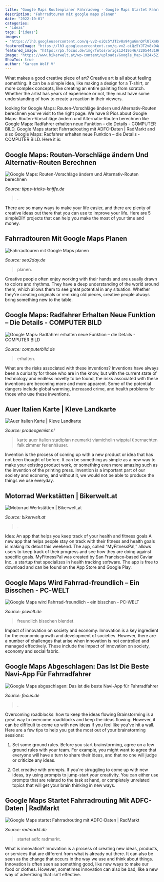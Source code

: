 ```yaml
---
title: "Google Maps Routenplaner Fahrradweg - Google Maps Startet Fahrradrouting Mit Adfc-daten"
description: "Fahrradtouren mit google maps planen"
date: "2022-10-01"
categories:
- "ideas"
tags: ["ideas"]
images:
- "https://lh3.googleusercontent.com/q-vv2-oiQz5YJT2v8x94guGmnQYlUlXmKuHUmfjVxN_h1v71a4N-r73GzeiwuIgdDA0=h900"
featuredImage: "https://lh3.googleusercontent.com/q-vv2-oiQz5YJT2v8x94guGmnQYlUlXmKuHUmfjVxN_h1v71a4N-r73GzeiwuIgdDA0=h900"
featured_image: "https://p5.focus.de/img/fotos/origs12419546/2205443196-w630-h354-o-q75-p5/www.jpg"
image: "https://www.bikerwelt.at/wp-content/uploads/Google_Map-1024x521.png"
ShowToc: true
author: "Kareem Wolf V"
---
```



What makes a good creative piece of art?
Creative art is all about feeling something. It can be a simple idea, like making a design for a T-shirt, or more complex concepts, like creating an entire painting from scratch. Whether the artist has years of experience or not, they must have some understanding of how to create a reaction in their viewers.

	

		
looking for Google Maps: Routen-Vorschläge ändern und Alternativ-Routen berechnen you've visit to the right page. We have 8 Pics about Google Maps: Routen-Vorschläge ändern und Alternativ-Routen berechnen like Google Maps: Radfahrer erhalten neue Funktion – die Details - COMPUTER BILD, Google Maps startet Fahrradrouting mit ADFC-Daten | RadMarkt and also Google Maps: Radfahrer erhalten neue Funktion – die Details - COMPUTER BILD. Here it is:
		
    
## Google Maps: Routen-Vorschläge ändern Und Alternativ-Routen Berechnen

<img loading=lazy src="http://www.tipps-tricks-kniffe.de/wp-content/uploads/2012/01/bild-6-google-maps-route-fußweg-radweg-fahrrad-via-gesamtlänge-anzeigen-strecke-weg-angepasst.jpg" onerror="this.onerror=null;this.src='https://tse4.mm.bing.net/th?id=OIP.qEiPjG5x6KVksPpFmZBb_AAAAA&amp;pid=15.1';" alt="Google Maps: Routen-Vorschläge ändern und Alternativ-Routen berechnen">

_Source: tipps-tricks-kniffe.de_

>. 

	

There are so many ways to make your life easier, and there are plenty of creative ideas out there that you can use to improve your life. Here are 5 simpleDIY projects that can help you make the most of your time and money.

    
## Fahrradtouren Mit Google Maps Planen

<img loading=lazy src="https://www.seo2day.de/wp-content/uploads/2010/03/fahrradtour.jpg" onerror="this.onerror=null;this.src='https://tse2.mm.bing.net/th?id=OIP.n-bap81F50RVE_nSBadypgAAAA&amp;pid=15.1';" alt="Fahrradtouren mit Google Maps planen">

_Source: seo2day.de_

>planen. 

	

Creative people often enjoy working with their hands and are usually drawn to colors and rhythms. They have a deep understanding of the world around them, which allows them to see great potential in any situation. Whether they're creating originals or remixing old pieces, creative people always bring something new to the table.

    
## Google Maps: Radfahrer Erhalten Neue Funktion – Die Details - COMPUTER BILD

<img loading=lazy src="https://i.computer-bild.de/imgs/1/2/9/7/7/8/6/5/3ffd8172b5c332d6.jpg" onerror="this.onerror=null;this.src='https://tse1.mm.bing.net/th?id=OIP.P_2BcrXDMtavOHY1w00v5gHaEK&amp;pid=15.1';" alt="Google Maps: Radfahrer erhalten neue Funktion – die Details - COMPUTER BILD">

_Source: computerbild.de_

>erhalten. 

	

What are the risks associated with these inventions?
Inventions have always been a curiosity for those who are in the know, but with the current state of technology and endless novelty to be found, the risks associated with these inventions are becoming more and more apparent. Some of the potential dangers include global warming, increased crime, and health problems for those who use these inventions.

    
## Auer Italien Karte | Kleve Landkarte

<img loading=lazy src="https://lh3.googleusercontent.com/q-vv2-oiQz5YJT2v8x94guGmnQYlUlXmKuHUmfjVxN_h1v71a4N-r73GzeiwuIgdDA0=h900" onerror="this.onerror=null;this.src='https://tse1.mm.bing.net/th?id=OIP.WqFSozR43y_YUVLTWhtAQAHaEo&amp;pid=15.1';" alt="Auer Italien Karte | Kleve Landkarte">

_Source: prodeogemist.nl_

>karte auer italien stadtplan neumarkt viamichelin wipptal übernachten falk zimmer ferienhäuser. 

	

Invention is the process of coming up with a new product or idea that has not been thought of before. It can be something as simple as a new way to make your existing product work, or something even more amazing such as the invention of the printing press. Invention is a important part of our society and economy, and without it, we would not be able to produce the things we use everyday.

    
## Motorrad Werkstätten | Bikerwelt.at

<img loading=lazy src="https://www.bikerwelt.at/wp-content/uploads/Google_Map-1024x521.png" onerror="this.onerror=null;this.src='https://tse4.mm.bing.net/th?id=OIP.isPIx7nwC1Nu-TFvrhd2kwHaDx&amp;pid=15.1';" alt="Motorrad Werkstätten | Bikerwelt.at">

_Source: bikerwelt.at_

>. 

	

Idea: An app that helps you keep track of your health and fitness goals
A new app that helps people stay on track with their fitness and health goals is making its debut this weekend. The app, called “MyFitnessPal,” allows users to keep track of their progress and see how they are doing against specific goals. MyFitnessPal was created by San Francisco-based Caviar Inc., a startup that specializes in health tracking software. The app is free to download and can be found on the App Store and Google Play.

    
## Google Maps Wird Fahrrad-freundlich – Ein Bisschen - PC-WELT

<img loading=lazy src="https://bilder.pcwelt.de/3424690_original.jpg" onerror="this.onerror=null;this.src='https://tse4.mm.bing.net/th?id=OIP.skgiiHCISDNRlkufbHct0gHaFj&amp;pid=15.1';" alt="Google Maps wird Fahrrad-freundlich – ein bisschen - PC-WELT">

_Source: pcwelt.de_

>freundlich bisschen blendet. 

	

Impact of innovation on society and economy:
Innovation is a key ingredient for the economic growth and development of societies. However, there are a number of challenges that arise when innovation is not controlled and managed effectively. These include the impact of innovation on society, economy and social fabric.

    
## Google Maps Abgeschlagen: Das Ist Die Beste Navi-App Für Fahrradfahrer

<img loading=lazy src="https://p5.focus.de/img/fotos/origs12419546/2205443196-w630-h354-o-q75-p5/www.jpg" onerror="this.onerror=null;this.src='https://tse4.mm.bing.net/th?id=OIP.PY_sK71ty4Dl7MGVTB2v5QHaEK&amp;pid=15.1';" alt="Google Maps abgeschlagen: Das ist die beste Navi-App für Fahrradfahrer">

_Source: focus.de_

>. 

	

Overcoming roadblocks: how to keep the ideas flowing
Brainstorming is a great way to overcome roadblocks and keep the ideas flowing. However, it can be difficult to come up with new ideas if you feel like you've hit a wall. Here are a few tips to help you get the most out of your brainstorming sessions:
1. Set some ground rules. Before you start brainstorming, agree on a few ground rules with your team. For example, you might want to agree that everyone will have a turn to share their ideas, and that no one will judge or criticize any ideas.

2. Get creative with prompts. If you're struggling to come up with new ideas, try using prompts to jump-start your creativity. You can either use prompts that are related to the task at hand, or completely unrelated topics that will get your brain thinking in new ways.


    
## Google Maps Startet Fahrradrouting Mit ADFC-Daten | RadMarkt

<img loading=lazy src="https://radmarkt.de/sites/default/files/styles/scale_650/public/field/image/google_routenplaner.jpg?itok=JwWfAAhH" onerror="this.onerror=null;this.src='https://tse1.mm.bing.net/th?id=OIP.vbcNnjuoE0Mp5P5Ok_2MRwHaK8&amp;pid=15.1';" alt="Google Maps startet Fahrradrouting mit ADFC-Daten | RadMarkt">

_Source: radmarkt.de_

>startet adfc radmarkt. 

	

What is innovation?
Innovation is a process of creating new ideas, products, or services that are different from what is already out there. It can also be seen as the change that occurs in the way we use and think about things. Innovation is often seen as something good, like new ways to make our food or clothes. However, sometimes innovation can also be bad, like a new way of advertising that isn't effective.

